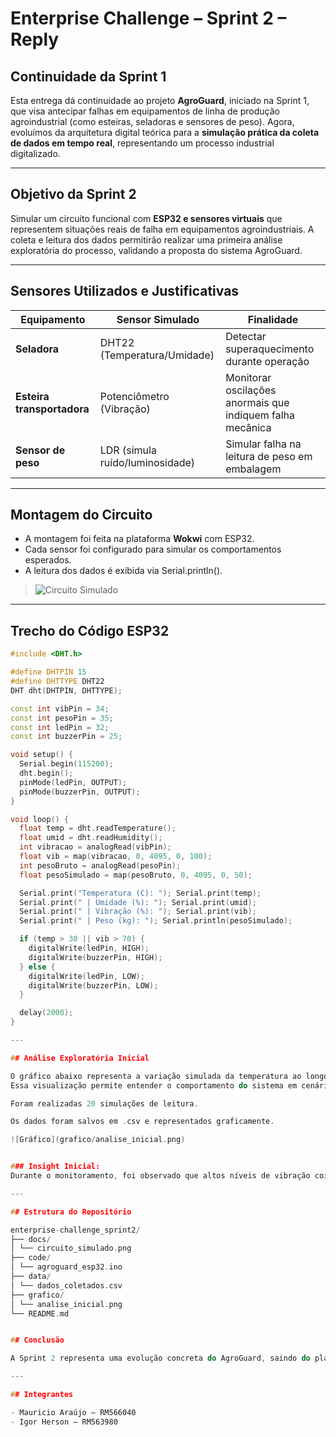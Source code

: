 # Enterprise Challenge – Sprint 2 – Reply

## Continuidade da Sprint 1
Esta entrega dá continuidade ao projeto **AgroGuard**, iniciado na Sprint 1, que visa antecipar falhas em equipamentos de linha de produção agroindustrial (como esteiras, seladoras e sensores de peso). Agora, evoluímos da arquitetura digital teórica para a **simulação prática da coleta de dados em tempo real**, representando um processo industrial digitalizado.

---

## Objetivo da Sprint 2
Simular um circuito funcional com **ESP32 e sensores virtuais** que representem situações reais de falha em equipamentos agroindustriais. A coleta e leitura dos dados permitirão realizar uma primeira análise exploratória do processo, validando a proposta do sistema AgroGuard.

---

## Sensores Utilizados e Justificativas

| Equipamento | Sensor Simulado | Finalidade |
|------------|------------------|------------|
| **Seladora** | DHT22 (Temperatura/Umidade) | Detectar superaquecimento durante operação |
| **Esteira transportadora** | Potenciômetro (Vibração) | Monitorar oscilações anormais que indiquem falha mecânica |
| **Sensor de peso** | LDR (simula ruído/luminosidade) | Simular falha na leitura de peso em embalagem |

---

## Montagem do Circuito
- A montagem foi feita na plataforma **Wokwi** com ESP32.
- Cada sensor foi configurado para simular os comportamentos esperados.
- A leitura dos dados é exibida via Serial.println().

> ![Circuito Simulado](docs/circuito_simulado.png)

---

## Trecho do Código ESP32

```cpp
#include <DHT.h>

#define DHTPIN 15
#define DHTTYPE DHT22
DHT dht(DHTPIN, DHTTYPE);

const int vibPin = 34;
const int pesoPin = 35;
const int ledPin = 32;
const int buzzerPin = 25;

void setup() {
  Serial.begin(115200);
  dht.begin();
  pinMode(ledPin, OUTPUT);
  pinMode(buzzerPin, OUTPUT);
}

void loop() {
  float temp = dht.readTemperature();
  float umid = dht.readHumidity();
  int vibracao = analogRead(vibPin);
  float vib = map(vibracao, 0, 4095, 0, 100);
  int pesoBruto = analogRead(pesoPin);
  float pesoSimulado = map(pesoBruto, 0, 4095, 0, 50);

  Serial.print("Temperatura (C): "); Serial.print(temp);
  Serial.print(" | Umidade (%): "); Serial.print(umid);
  Serial.print(" | Vibração (%): "); Serial.print(vib);
  Serial.print(" | Peso (kg): "); Serial.println(pesoSimulado);

  if (temp > 30 || vib > 70) {
    digitalWrite(ledPin, HIGH);
    digitalWrite(buzzerPin, HIGH);
  } else {
    digitalWrite(ledPin, LOW);
    digitalWrite(buzzerPin, LOW);
  }

  delay(2000);
}

---

## Análise Exploratória Inicial

O gráfico abaixo representa a variação simulada da temperatura ao longo do tempo, coletada virtualmente a partir do sensor DHT22.
Essa visualização permite entender o comportamento do sistema em cenários críticos (ex: temperaturas acima de 30 °C), que disparam os alertas visuais e sonoros.

Foram realizadas 20 simulações de leitura.

Os dados foram salvos em .csv e representados graficamente.

![Gráfico](grafico/analise_inicial.png)


### Insight Inicial:
Durante o monitoramento, foi observado que altos níveis de vibração coincidem com aumentos de temperatura, indicando risco de superaquecimento da seladora. Essa correlação pode alimentar futuros modelos preditivos.

---

## Estrutura do Repositório

enterprise-challenge_sprint2/
├── docs/
│ └── circuito_simulado.png
├── code/
│ └── agroguard_esp32.ino
├── data/
│ └── dados_coletados.csv
├── grafico/
│ └── analise_inicial.png
└── README.md


## Conclusão

A Sprint 2 representa uma evolução concreta do AgroGuard, saindo do planejamento para uma simulação realista da coleta de dados. Esses dados alimentam a etapa futura de análise preditiva com IA, permitindo antecipação de falhas e maior segurança no processo industrial agroalimentar.

---

## Integrantes

- Mauricio Araújo – RM566040
- Igor Herson – RM563980